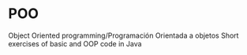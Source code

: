 # POO
Object Oriented programming/Programación Orientada a objetos 
Short exercises of basic and OOP code in Java
